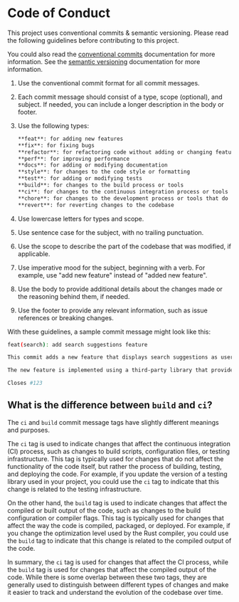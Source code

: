 
# Code of Conduct

This project uses conventional commits & semantic versioning. Please read the following guidelines before contributing to this project.

You could also read the [conventional commits](https://www.conventionalcommits.org/en/v1.0.0/) documentation for more information. See the [semantic versioning](https://semver.org/) documentation for more information.

1. Use the conventional commit format for all commit messages.
2. Each commit message should consist of a type, scope (optional), and subject. If needed, you can include a longer description in the body or footer.
3. Use the following types:

    ```md
    **feat**: for adding new features
    **fix**: for fixing bugs
    **refactor**: for refactoring code without adding or changing features
    **perf**: for improving performance
    **docs**: for adding or modifying documentation
    **style**: for changes to the code style or formatting
    **test**: for adding or modifying tests
    **build**: for changes to the build process or tools
    **ci**: for changes to the continuous integration process or tools
    **chore**: for changes to the development process or tools that do not affect the code or tests
    **revert**: for reverting changes to the codebase
    ```

4. Use lowercase letters for types and scope.
5. Use sentence case for the subject, with no trailing punctuation.
6. Use the scope to describe the part of the codebase that was modified, if applicable.
7. Use imperative mood for the subject, beginning with a verb. For example, use "add new feature" instead of "added new feature".
8. Use the body to provide additional details about the changes made or the reasoning behind them, if needed.
9. Use the footer to provide any relevant information, such as issue references or breaking changes.

With these guidelines, a sample commit message might look like this:

```bash
feat(search): add search suggestions feature

This commit adds a new feature that displays search suggestions as users type in the search box.

The new feature is implemented using a third-party library that provides real-time search suggestions based on user input.

Closes #123
```

## What is the difference between `build` and `ci`?

The `ci` and `build` commit message tags have slightly different meanings and purposes.

The `ci` tag is used to indicate changes that affect the continuous integration (CI) process, such as changes to build scripts, configuration files, or testing infrastructure. This tag is typically used for changes that do not affect the functionality of the code itself, but rather the process of building, testing, and deploying the code. For example, if you update the version of a testing library used in your project, you could use the `ci` tag to indicate that this change is related to the testing infrastructure.

On the other hand, the `build` tag is used to indicate changes that affect the compiled or built output of the code, such as changes to the build configuration or compiler flags. This tag is typically used for changes that affect the way the code is compiled, packaged, or deployed. For example, if you change the optimization level used by the Rust compiler, you could use the `build` tag to indicate that this change is related to the compiled output of the code.

In summary, the `ci` tag is used for changes that affect the CI process, while the `build` tag is used for changes that affect the compiled output of the code. While there is some overlap between these two tags, they are generally used to distinguish between different types of changes and make it easier to track and understand the evolution of the codebase over time.
